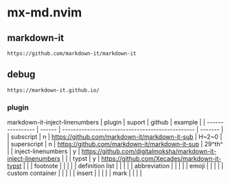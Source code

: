 # mx-md.nvim

## markdown-it

```
https://github.com/markdown-it/markdown-it
```

## debug

```
https://markdown-it.github.io/
```

### plugin

markdown-it-inject-linenumbers
| plugin             | suport | github                                                            | example |
| ----------------   | ------ | ------------------------------------------------                  | ------- |
| subscript          | n      | <https://github.com/markdown-it/markdown-it-sub>                  | H~2~0   |
| superscript        | n      | <https://github.com/markdown-it/markdown-it-sup>                  | 29^th^  |
| inject-linenumbers | y      | <https://github.com/digitalmoksha/markdown-it-inject-linenumbers> |         |
| typst              | y      | <https://github.com/Xecades/markdown-it-typst>                    |         |
| footnote           |        |                                                                   |         |
| definition list    |        |                                                                   |         |
| abbreviation       |        |                                                                   |         |
| emoji              |        |                                                                   |         |
| custom container   |        |                                                                   |         |
| insert             |        |                                                                   |         |
| mark               |        |                                                                   |         |

